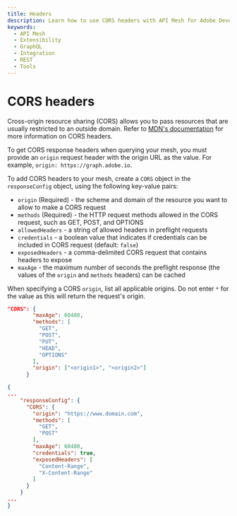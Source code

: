 ```yaml
---
title: Headers
description: Learn how to use CORS headers with API Mesh for Adobe Developer App Builder.
keywords:
  - API Mesh
  - Extensibility
  - GraphQL
  - Integration
  - REST
  - Tools
---
```


# CORS headers

Cross-origin resource sharing (CORS) allows you to pass resources that are usually restricted to an outside domain. Refer to [MDN's documentation](https://developer.mozilla.org/en-US/docs/Web/HTTP/CORS) for more information on CORS headers.

<InlineAlert variant="info" slots="text"/>

To get CORS response headers when querying your mesh, you must provide an `origin` request header with the origin URL as the value. For example, `origin: https://graph.adobe.io`.

To add CORS headers to your mesh, create a `CORS` object in the `responseConfig` object, using the following key-value pairs:

-  `origin` (Required) - the scheme and domain of the resource you want to allow to make a CORS request
-  `methods` (Required) - the HTTP request methods allowed in the CORS request, such as GET, POST, and OPTIONS
-  `allowedHeaders` - a string of allowed headers in preflight requests
-  `credentials` - a boolean value that indicates if credentials can be included in CORS request (default: `false`)
-  `exposedHeaders` - a comma-delimited CORS request that contains headers to expose
-  `maxAge` - the maximum number of seconds the preflight response (the values of the `origin` and `methods` headers) can be cached
  
When specifying a CORS `origin`, list all applicable origins. Do not enter `*` for the value as this will return the request's origin.

```JSON
"CORS": {
        "maxAge": 60480,
        "methods": [
          "GET",
          "POST",
          "PUT",
          "HEAD",
          "OPTIONS"
        ],
        "origin": ["<origin1>", "<origin2>"]
      } 
```

```json
{
...
    "responseConfig": {
      "CORS": {
        "origin": "https://www.domain.com",
        "methods": [
          "GET",
          "POST"
        ],
        "maxAge": 60480,
        "credentials": true,
        "exposedHeaders": [
          "Content-Range",
          "X-Content-Range"
        ]
      }
    }
...
}
```
